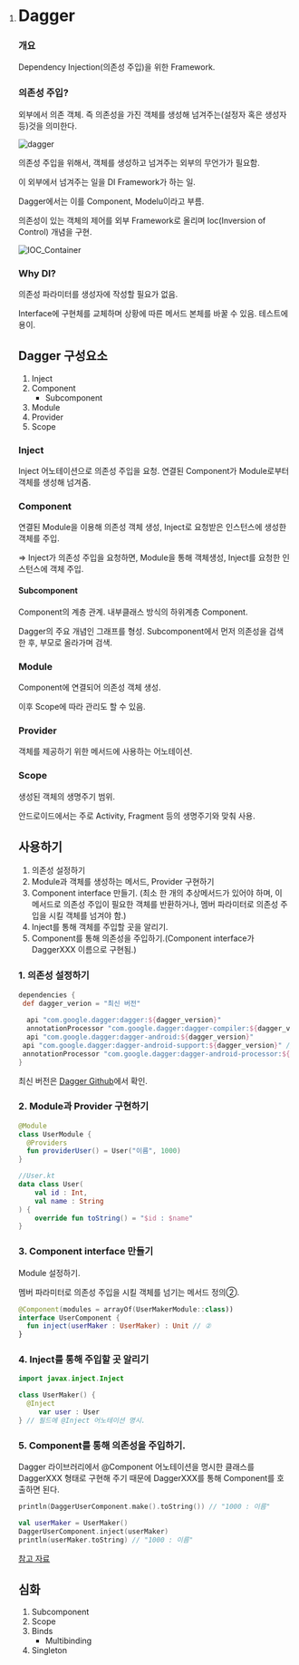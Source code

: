 1. # Dagger

   ### 개요

   Dependency Injection(의존성 주입)을 위한 Framework.

   

   ### 의존성 주입?

   외부에서 의존 객체. 즉 의존성을 가진 객체를 생성해 넘겨주는(설정자 혹은 생성자 등)것을 의미한다.

   ![dagger](D:/Github/Android/Android-Study/dependency_Injection/dagger/img/dagger_image.jpeg)

   의존성 주입을 위해서, 객체를 생성하고 넘겨주는 외부의 무언가가 필요함.

   이 외부에서 넘겨주는 일을 DI Framework가 하는 일.

   Dagger에서는 이를 Component, Modelu이라고 부름.

   의존성이 있는 객체의 제어를 외부 Framework로 올리며 Ioc(Inversion of Control) 개념을 구현.

   ![IOC_Container](D:/Github/Android/Android-Study/dependency_Injection/dagger/img/ioc_image.jpeg)

   

   ### Why DI?

   의존성 파라미터를 생성자에 작성할 필요가 없음.

   Interface에 구현체를 교체하며 상황에 따른 메서드 본체를 바꿀 수 있음. 테스트에 용이.

   

   ## Dagger 구성요소

   1. Inject
   2. Component
      - Subcomponent
   3. Module
   4. Provider
   5. Scope

   

   ### Inject

   Inject 어노테이션으로 의존성 주입을 요청. 연결된 Component가 Module로부터 객체를 생성해 넘겨줌.

   

   ### Component

   연결된 Module을 이용해 의존성 객체 생성, Inject로 요청받은 인스턴스에 생성한 객체를 주입.

   => Inject가 의존성 주입을 요청하면, Module을 통해 객체생성, Inject를 요청한 인스턴스에 객체 주입.

   

   #### Subcomponent

   Component의 계층 관계. 내부클래스 방식의 하위계층 Component.

   Dagger의 주요 개념인 그래프를 형성. Subcomponent에서 먼저 의존성을 검색한 후, 부모로 올라가며 검색.

   

   ### Module

   Component에 연결되어 의존성 객체 생성.

   이후 Scope에 따라 관리도 할 수 있음.

   

   ### Provider

   객체를 제공하기 위한 메서드에 사용하는 어노테이션.

   

   ### Scope

   생성된 객체의 생명주기 범위.

   안드로이드에서는 주로 Activity, Fragment 등의 생명주기와 맞춰 사용.

   

   ## 사용하기

   1. 의존성 설정하기
   2. Module과 객체를 생성하는 메서드, Provider 구현하기
   3. Component interface 만들기. (최소 한 개의 추상메서드가 있어야 하며, 이 메서드로 의존성 주입이 필요한 객체를 반환하거나, 멤버 파라미터로 의존성 주입을 시킬 객체를 넘겨야 함.)
   4. Inject를 통해 객체를 주입할 곳을 알리기.
   5. Component를 통해 의존성을 주입하기.(Component interface가 DaggerXXX 이름으로 구현됨.)

   

   ### 1. 의존성 설정하기

   ```gradle
   dependencies {
   	def dagger_verion = "최신 버전"
   	
     api "com.google.dagger:dagger:${dagger_version}"
     annotationProcessor "com.google.dagger:dagger-compiler:${dagger_version}"
     api "com.google.dagger:dagger-android:${dagger_version}"
   	api "com.google.dagger:dagger-android-support:${dagger_version}" // if you use the support libraries
   	annotationProcessor "com.google.dagger:dagger-android-processor:${dagger_version}"
   }
   ```

   최신 버전은 [Dagger Github](https://github.com/google/dagger)에서 확인.

   

   ### 2. Module과 Provider 구현하기

   ```kotlin
   @Module
   class UserModule {
     @Providers
     fun providerUser() = User("이름", 1000)
   }
   
   //User.kt
   data class User(
       val id : Int,
       val name : String
   ) {
       override fun toString() = "$id : $name"
   }
   ```

   

   ### 3. Component interface 만들기

   Module 설정하기.

   멤버 파라미터로 의존성 주입을 시킬 객체를 넘기는 메서드 정의②.

   ```kotlin
   @Component(modules = arrayOf(UserMakerModule::class))
   interface UserComponent {
     fun inject(userMaker : UserMaker) : Unit // ②
   }
   ```

   

   ### 4. Inject를 통해 주입할 곳 알리기

   ```kotlin
   import javax.inject.Inject
   
   class UserMaker() {
     @Inject
    	var user : User
   } // 필드에 @Inject 어노테이션 명시.
   ```

   

   ### 5. Component를 통해 의존성을 주입하기.

   Dagger 라이브러리에서 @Component 어노테이션을 명시한 클래스를 DaggerXXX 형태로 구현해 주기 때문에 DaggerXXX를 통해 Component를 호출하면 된다.

   ```kotlin
   println(DaggerUserComponent.make().toString()) // "1000 : 이름"
   
   val userMaker = UserMaker()
   DaggerUserComponent.inject(userMaker)
   println(userMaker.toString) // "1000 : 이름"
   ```

   

   [참고 자료]([https://cmcmcmcm.blog/2017/07/27/didependency-injection-%EC%99%80-dagger2/](https://cmcmcmcm.blog/2017/07/27/didependency-injection-와-dagger2/))

   

   ## 심화

   1. Subcomponent
   2. Scope
   3. Binds
      - Multibinding
   4. Singleton